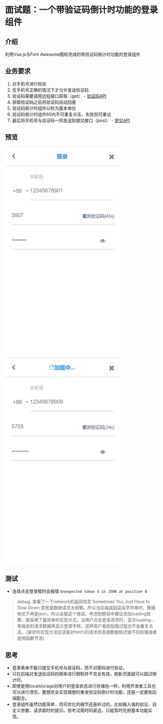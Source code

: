# 面试题：一个带验证码倒计时功能的登录组件

## 介绍

利用Vue.js与Font Awesome图标完成的带验证码倒计时功能的登录组件

## 业务要求

1. 对手机号进行校验
2. 在手机号正确的情况下才允许发送验证码
3. 验证码需要调用远程接口获取（get） - [验证码API](https://easy-mock.com/mock/5b2385e3debe3c5977248a16/wscn/captcha)
4. 获取验证码之后将验证码自动回塞
5. 验证码倒计时组件以秒为基本单位
6. 验证码倒计时组件60内不可重复点击，失败则可重试
7. 最后将手机号与验证码一同发送到提交接口（post） - [提交API](https://easy-mock.com/mock/5b2385e3debe3c5977248a16/wscn/submit)

## 预览

![](./code.png)

![](./loading.png)

## 测试

- 连续点击登录框时会报错 `Unexpected token S in JSON at position 0`

> debug: 查看了一下network的返回信息  Sometimes You Just Have to Slow Down.意思是数据请求太频繁。所以当后端返回这段字符串时，数据格式不再是json，所以会报这个错误。考虑到题目中建议添加loading效果，就采用了最简单的实现方式。当用户点击登录选项时，显示loading...等接收到请求数据再显示登录字样。这样用户看到加载过程也不会重复点击。（更好的实现方法应该是对fetch的请求状态或数据格式做不同处理或者是用函数节流）

## 思考

- 登录表单不能只提交手机号与验证码，而不对密码进行验证。
- 只在前端对发送验证码的频率进行限制并不完全有效，刷新页面就可以跳过倒计时。
- 即使是用localstorage对用户的登录状态进行存储也一样，利用开发者工具也可以进行清空。要想完全实现理想的重发验证码倒计时功能，还是一定要和后端配合。
- 登录组件虽然功能简单，但可优化的细节还是听过的。比如输入值的验证、自定义参数、请求超时的提示。但考试周时间紧迫，只能暂时先把基本功能实现。